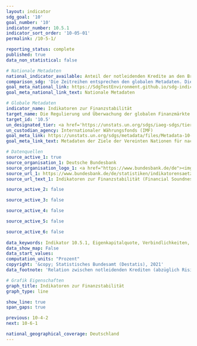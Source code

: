 ```yaml
---
layout: indicator    
sdg_goal: '10'    
goal_number: '10'    
indicator_number: 10.5.1    
indicator_sort_order: '10-05-01'    
permalink: /10-5-1/    

reporting_status: complete    
published: true    
data_non_statistical: false    

# Nationale Metadaten    
national_indicator_available: Anteil der notleidenden Kredite an den Bruttokrediten insgesamt <br> Eigenkapitalquote <br> Gesamtkapitalrentabilität <br> Relation zwischen notleidenden Krediten (abzüglich Risikovorsorge) und bilanziellem Eigenkapital <br> Relation zwischen offener Fremdwährungsposition und regulatorischen Eigenmitteln <br> Relation zwischen regulatorischem Kernkapital (Tier 1) und anrechnungspflichtigen Positionen <br> Verbindlichkeiten    
comparison_sdg: 'Die Zeitreihen entsprechen den globalen Metadaten. Die Zeitreihe "Eigenkapitalquote" bietet zusätzliche Informationen.'    
goal_meta_national_link: https://SdgTestEnvironment.github.io/sdg-indicators/public/MetaDe/10.5.1.pdf    
goal_meta_national_link_text: Nationale Metadaten    

# Globale Metadaten    
indicator_name: Indikatoren zur Finanzstabilität    
target_name: Die Regulierung und Überwachung der globalen Finanzmärkte und -institutionen verbessern und die Anwendung der einschlägigen Vorschriften verstärken    
target_id: '10.5'    
un_designated_tier: <a href='https://unstats.un.org/sdgs/iaeg-sdgs/tier-classification/' title='Klicken Sie hier um weitere Informationen zur UN-Tier-Klassifikation zu erhalten.'  target='_blank'>Tier I</a>    
un_custodian_agency: Internationaler Währungsfonds (IMF)    
goal_meta_link: https://unstats.un.org/sdgs/metadata/files/Metadata-10-05-01.pdf    
goal_meta_link_text: Metadaten der Ziele der Vereinten Nationen für nachhaltige Entwicklung    

# Datenquellen
source_active_1: true
source_organisation_1: Deutsche Bundesbank
source_organisation_logo_1: <a href="https://www.bundesbank.de/de"><img src="https://g205sdgs.github.io/sdg-indicators/public/OrgImgDe/bundesbank.png" alt="Logo bundesbank" style="height:60px; width:148px"/></a>
source_url_1: https://www.bundesbank.de/de/statistiken/indikatorensaetze/financial-soundness-indicators/financial-soundness-indicators-fsi--776158
source_url_text_1: Indikatoren zur Finanzstabilität (Financial Soundness Indicators)

source_active_2: false

source_active_3: false

source_active_4: false

source_active_5: false

source_active_6: false
    
data_keywords: Indikator 10.5.1, Eigenkapitalquote, Verbindlichkeiten, Relation zwischen offener Fremdwährungsposition und regulatorischen Eigenmitteln, Relation zwischen notleidenden Krediten (abzüglich Risikovorsorge) und bilanziellem Eigenkapital, Anteil der notleidenden Kredite an den Bruttokrediten insgesamt, Relation zwischen regulatorischem Kernkapital (Tier 1) und anrechnungspflichtigen Positionen, Gesamtkapitalrentabilität, Internationale Währungsfonds (IMF)    
data_show_map: False    
data_start_values:     
computation_units: "Prozent"    
copyright: '&copy; Statistisches Bundesamt (Destatis), 2021'    
data_footnote: 'Relation zwischen notleidenden Krediten (abzüglich Risikovorsorge) und bilanziellem Eigenkapital: 2018 korrigierte Daten. Relation zwischen offener Fremdwährungsposition und regulatorischen Eigenmitteln: 2019 korrigierte Daten.'    

# Grafik Eigenschaften    
graph_title: Indikatoren zur Finanzstabilität    
graph_type: line    

show_line: true
span_gaps: true    

previous: 10-4-2    
next: 10-6-1    

national_geographical_coverage: Deutschland    
---
```


<span></span>